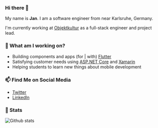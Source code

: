 ### Hi there 👋

My name is **Jan**. I am a software engineer from near Karlsruhe, Germany. 

I'm currently working at [Objektkultur](https://www.objektkultur.de/) as a full-stack engineer and project lead.

### 🔭 What am I working on?
* Building components and apps (for | with) [Flutter](https://flutter.dev)
* Satisfying customer needs using [ASP.NET Core](https://github.com/dotnet/aspnetcore) and [Xamarin](https://github.com/xamarin)
* Helping students to learn new things about mobile development

### 📫 Find Me on Social Media
* [Twitter](https://twitter.com/tschaens1)
* [LinkedIn](https://de.linkedin.com/in/jan-schölch-924527187)

### 🌱 Stats
![Github stats](https://github-readme-stats.vercel.app/api?username=janschoelch&show_icons=true)


<!--
**janschoelch/janschoelch** is a ✨ _special_ ✨ repository because its `README.md` (this file) appears on your GitHub profile.

Here are some ideas to get you started:

- 🔭 I’m currently working on ...
- 🌱 I’m currently learning ...
- 👯 I’m looking to collaborate on ...
- 🤔 I’m looking for help with ...
- 💬 Ask me about ...
- 📫 How to reach me: ...
- 😄 Pronouns: ...
- ⚡ Fun fact: ...
-->
